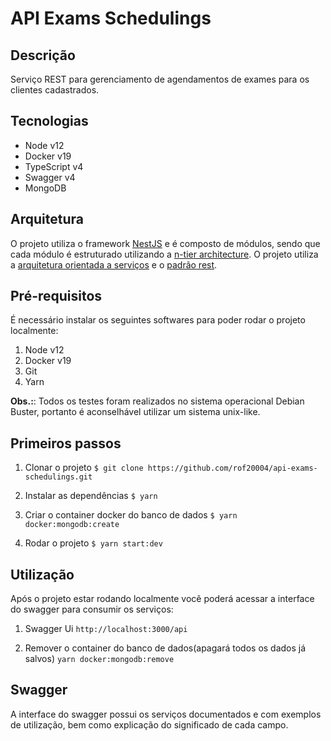 API Exams Schedulings
===

## Descrição

Serviço REST para gerenciamento de agendamentos de exames para os clientes cadastrados.

## Tecnologias

- Node v12
- Docker v19
- TypeScript v4
- Swagger v4
- MongoDB

## Arquitetura

O projeto utiliza o framework [NestJS](https://nestjs.com/) e é composto de módulos, sendo que cada módulo é estruturado utilizando a [n-tier architecture](https://pt.wikipedia.org/wiki/Arquitetura_multicamada). O projeto utiliza a [arquitetura orientada a serviços](https://pt.wikipedia.org/wiki/Service-oriented_architecture) e o [padrão rest](https://restfulapi.net/).

## Pré-requisitos

É necessário instalar os seguintes softwares para poder rodar o projeto localmente:

1. Node v12
2. Docker v19
3. Git
4. Yarn

**Obs.:**: Todos os testes foram realizados no sistema operacional Debian Buster, portanto é aconselhável utilizar um sistema unix-like.

## Primeiros passos

1. Clonar o projeto
`$ git clone https://github.com/rof20004/api-exams-schedulings.git`

2. Instalar as dependências
`$ yarn`

3. Criar o container docker do banco de dados
`$ yarn docker:mongodb:create`

4. Rodar o projeto
`$ yarn start:dev`

## Utilização

Após o projeto estar rodando localmente você poderá acessar a interface do swagger para consumir os serviços:

1. Swagger Ui
`http://localhost:3000/api`

2. Remover o container do banco de dados(apagará todos os dados já salvos)
`yarn docker:mongodb:remove`

## Swagger

A interface do swagger possui os serviços documentados e com exemplos de utilização, bem como explicação do significado de cada campo.